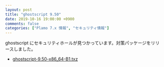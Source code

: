 ```yaml
---
layout: post
title: "ghostscript 9.50"
date: 2019-10-16 19:00:00 +0900
comments: false
categories: ["Plamo 7.x 情報", "セキュリティ情報"]
---
```

ghostscript にセキュリティホールが見つかっています。対策パッケージをリリースしました。

* [ghostscript-9.50-x86_64-B1.txz](https://repository.plamolinux.org/pub/linux/Plamo/Plamo-7.x/x86_64/plamo/09_printings/ghostscript-9.50-x86_64-B1.txz)
